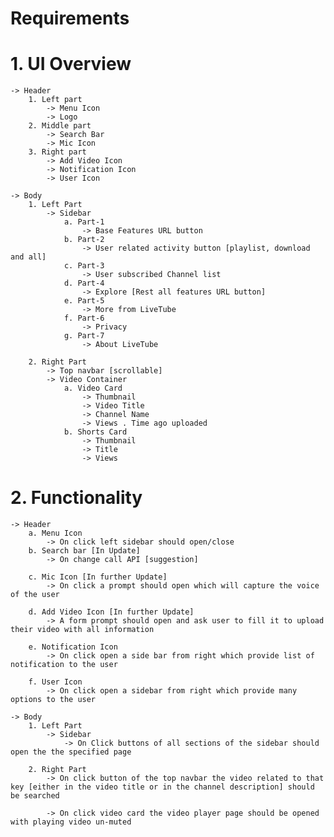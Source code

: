 # Requirements

# 1. UI Overview

    -> Header
        1. Left part
            -> Menu Icon
            -> Logo
        2. Middle part
            -> Search Bar
            -> Mic Icon
        3. Right part
            -> Add Video Icon
            -> Notification Icon
            -> User Icon

    -> Body
        1. Left Part
            -> Sidebar
                a. Part-1
                    -> Base Features URL button
                b. Part-2
                    -> User related activity button [playlist, download and all]
                c. Part-3
                    -> User subscribed Channel list
                d. Part-4
                    -> Explore [Rest all features URL button]
                e. Part-5
                    -> More from LiveTube
                f. Part-6
                    -> Privacy
                g. Part-7
                    -> About LiveTube

        2. Right Part
            -> Top navbar [scrollable]
            -> Video Container
                a. Video Card
                    -> Thumbnail
                    -> Video Title
                    -> Channel Name
                    -> Views . Time ago uploaded
                b. Shorts Card
                    -> Thumbnail
                    -> Title
                    -> Views

# 2. Functionality

    -> Header
        a. Menu Icon
            -> On click left sidebar should open/close
        b. ⁡⁢⁣⁣Search bar [In Update]
            -> On change call API [suggestion]⁡

        c. ⁡⁢⁣⁣Mic Icon [In further Update]
            -> On click a prompt should open which will capture the voice of the user⁡

        d. ⁡⁢⁣⁣Add Video Icon [In further Update]
            -> A form prompt should open and ask user to fill it to upload their video with all information⁡

        e. Notification Icon
            -> On click open a side bar from right which provide list of notification to the user

        f. User Icon
            -> On click open a sidebar from right which provide many options to the user

    -> Body
        1. Left Part
            -> Sidebar
                -> On Click buttons of all sections of the sidebar should open the the specified page

        2. Right Part
            -> On click button of the top navbar the video related to that key [either in the video title or in the channel description] should be searched

            -> On click video card the video player page should be opened with playing video un-muted
